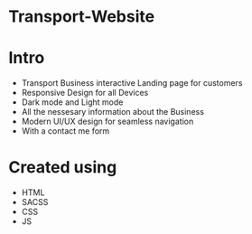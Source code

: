 # Transport-Website
# Intro  
 - Transport Business interactive Landing page for customers
 - Responsive Design for all Devices
 - Dark mode and Light mode
 - All the nessesary information about the Business
 - Modern UI/UX design for seamless navigation
 - With a contact me form

# Created using  
 - HTML
 - SACSS
 - CSS 
 - JS
